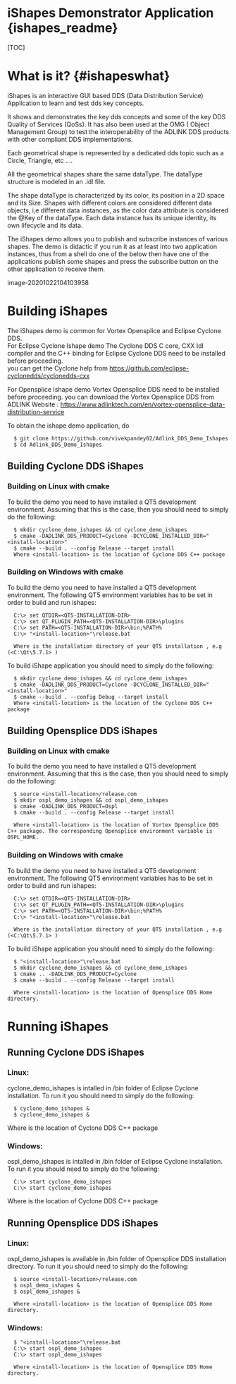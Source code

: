 # iShapes Demonstrator Application {ishapes_readme}
[TOC]

# What is it? {#ishapeswhat}
iShapes is an interactive GUI based DDS (Data Distribution Service) Application to learn and test dds key concepts.

It shows and demonstrates the key dds concepts and some of the key DDS Quality of Services (QoSs). It has also been used at the OMG ( Object Management Group) to test the interoperability of the ADLINK DDS products with other compliant DDS implementations.

Each geometrical shape is represented by a dedicated dds topic such as a Circle, Triangle, etc ....

All the geometrical shapes share the same dataType. The dataType structure is modeled in an .idl file.

The shape dataType is characterized by its color, its position in a 2D space and its Size. Shapes with different colors are considered different data objects, i,e different data instances, as the color data attribute is considered the @Key of the dataType. Each data instance has its unique identity, its own lifecycle and its data.

The iShapes demo allows you to publish and subscribe instances of various shapes. The demo is didactic if you run it as at least into two application instances, thus from a shell do one of the below then have one of the applications publish some shapes and press the subscribe button on the other application to receive them.

image-20201022104103958


# Building iShapes

The iShapes demo is common for Vortex Opensplice and Eclipse Cyclone DDS.  
For Eclipse Cyclone Ishape demo The Cyclone DDS C core, CXX Idl compiler and the C++ binding for Eclipse Cyclone DDS need to be installed before proceeding.   
you can get the Cyclone help from https://github.com/eclipse-cyclonedds/cyclonedds-cxx

For Opensplice Ishape demo Vortex Opensplice DDS need to be installed before proceeding. you can download the Vortex Opensplice DDS from ADLINK Website : https://www.adlinktech.com/en/vortex-opensplice-data-distribution-service

To obtain the ishape demo application, do  

      $ git clone https://github.com/vivekpandey02/Adlink_DDS_Demo_Ishapes    
      $ cd Adlink_DDS_Demo_Ishapes   


## Building Cyclone DDS iShapes

### Building on Linux with cmake
To build the demo you need to have installed a QT5 development environment. Assuming that this is the case, then you should need to simply do the following:

      $ mkdir cyclone_demo_ishapes && cd cyclone_demo_ishapes  
      $ cmake -DADLINK_DDS_PRODUCT=Cyclone -DCYCLONE_INSTALLED_DIR="<install-location>"  
      $ cmake --build . --config Release --target install  
      Where <install-location> is the location of Cyclone DDS C++ package  


### Building on Windows with cmake
To build the demo you need to have installed a QT5 development environment. 
The following QT5 environment variables has to be set in order to build and run ishapes:

      C:\> set QTDIR=<QT5-INSTALLATION-DIR> 
      C:\> set QT_PLUGIN_PATH=<QT5-INSTALLATION-DIR>\plugins  
      C:\> set PATH=<QT5-INSTALLATION-DIR>\bin;%PATH%  
      C:\> "<install-location>"\release.bat  
      
      Where is the installation directory of your QT5 installation , e.g (<C:\Qt\5.7.1> )  

To build iShape application you should need to simply do the following:

      $ mkdir cyclone_demo_ishapes && cd cyclone_demo_ishapes  
      $ cmake -DADLINK_DDS_PRODUCT=Cyclone -DCYCLONE_INSTALLED_DIR="<install-location>"  
      $ cmake --build . --config Debug --target install  
      Where <install-location> is the location of the Cyclone DDS C++ package  

## Building Opensplice DDS iShapes

### Building on Linux with cmake

To build the demo you need to have installed a QT5 development environment. Assuming that this is the case, then you should need to simply do the following:

      $ source <install-location>/release.com  
      $ mkdir ospl_demo_ishapes && cd ospl_demo_ishapes  
      $ cmake -DADLINK_DDS_PRODUCT=Ospl  
      $ cmake --build . --config Release --target install  
      
      Where <install-location> is the location of Vortex Opensplice DDS C++ package. The corresponding Opensplice environment variable is OSPL_HOME. 
  

### Building on Windows with cmake
To build the demo you need to have installed a QT5 development environment.  The following QT5 environment variables has to be set in order to build and run ishapes:

      C:\> set QTDIR=<QT5-INSTALLATION-DIR> 
      C:\> set QT_PLUGIN_PATH=<QT5-INSTALLATION-DIR>\plugins  
      C:\> set PATH=<QT5-INSTALLATION-DIR>\bin;%PATH%  
      C:\> "<install-location>"\release.bat  
      
      Where is the installation directory of your QT5 installation , e.g (<C:\Qt\5.7.1> )  

To build iShape application you should need to simply do the following:

      $ "<install-location>"\release.bat  
      $ mkdir cyclone_demo_ishapes && cd cyclone_demo_ishapes  
      $ cmake .. -DADLINK_DDS_PRODUCT=Cyclone  
      $ cmake --build . --config Release --target install  
      
      Where <install-location> is the location of Opensplice DDS Home directory.  


# Running iShapes

## Running Cyclone DDS iShapes
### Linux:
cyclone_demo_ishapes is intalled in <install-location>/bin folder of Eclipse Cyclone installation. To run it  you should need to simply do the following:

      $ cyclone_demo_ishapes &  
      $ cyclone_demo_ishapes &  
  
Where <install-location> is the location of Cyclone DDS C++ package  

### Windows:
ospl_demo_ishapes is intalled in <install-location>/bin folder of Eclipse Cyclone installation. To run it  you should need to simply do the following:  
      
      C:\> start cyclone_demo_ishapes  
      C:\> start cyclone_demo_ishapes  
  
Where <install-location> is the location of Cyclone DDS C++ package  

## Running Opensplice DDS iShapes
### Linux:
ospl_demo_ishapes is available in <installation>/bin folder of Opensplice DDS installation directory. To run it  you should need to simply do the following: 

      $ source <install-location>/release.com
      $ ospl_demo_ishapes &
      $ ospl_demo_ishapes &
  
      Where <install-location> is the location of Opensplice DDS Home directory.

### Windows:
      $ "<install-location>"\release.bat 
      C:\> start ospl_demo_ishapes  
      C:\> start ospl_demo_ishapes  
      
      Where <install-location> is the location of Opensplice DDS Home directory.
